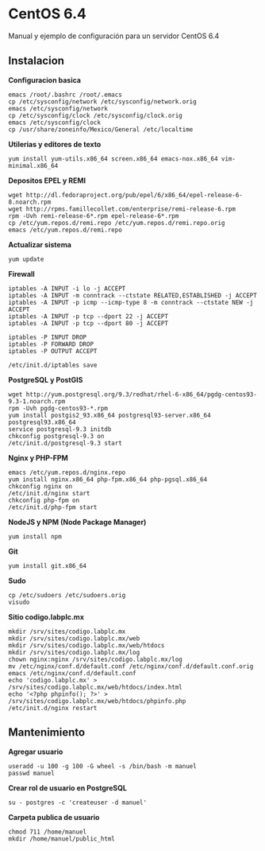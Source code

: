 CentOS 6.4
==========

Manual y ejemplo de configuración para un servidor CentOS 6.4

Instalacion
-----------

**Configuracion basica**

    emacs /root/.bashrc /root/.emacs
    cp /etc/sysconfig/network /etc/sysconfig/network.orig
    emacs /etc/sysconfig/network
    cp /etc/sysconfig/clock /etc/sysconfig/clock.orig
    emacs /etc/sysconfig/clock
    cp /usr/share/zoneinfo/Mexico/General /etc/localtime

**Utilerias y editores de texto**

    yum install yum-utils.x86_64 screen.x86_64 emacs-nox.x86_64 vim-minimal.x86_64

**Depositos EPEL y REMI**

    wget http://dl.fedoraproject.org/pub/epel/6/x86_64/epel-release-6-8.noarch.rpm
    wget http://rpms.famillecollet.com/enterprise/remi-release-6.rpm
    rpm -Uvh remi-release-6*.rpm epel-release-6*.rpm
    cp /etc/yum.repos.d/remi.repo /etc/yum.repos.d/remi.repo.orig
    emacs /etc/yum.repos.d/remi.repo

**Actualizar sistema**

    yum update

**Firewall**

    iptables -A INPUT -i lo -j ACCEPT
    iptables -A INPUT -m conntrack --ctstate RELATED,ESTABLISHED -j ACCEPT
    iptables -A INPUT -p icmp --icmp-type 8 -m conntrack --ctstate NEW -j ACCEPT
    iptables -A INPUT -p tcp --dport 22 -j ACCEPT
    iptables -A INPUT -p tcp --dport 80 -j ACCEPT

    iptables -P INPUT DROP
    iptables -P FORWARD DROP
    iptables -P OUTPUT ACCEPT

    /etc/init.d/iptables save

**PostgreSQL y PostGIS**

    wget http://yum.postgresql.org/9.3/redhat/rhel-6-x86_64/pgdg-centos93-9.3-1.noarch.rpm
    rpm -Uvh pgdg-centos93-*.rpm
    yum install postgis2_93.x86_64 postgresql93-server.x86_64 postgresql93.x86_64
    service postgresql-9.3 initdb
    chkconfig postgresql-9.3 on
    /etc/init.d/postgresql-9.3 start

**Nginx y PHP-FPM**

    emacs /etc/yum.repos.d/nginx.repo
    yum install nginx.x86_64 php-fpm.x86_64 php-pgsql.x86_64
    chkconfig nginx on
    /etc/init.d/nginx start
    chkconfig php-fpm on
    /etc/init.d/php-fpm start

**NodeJS y NPM (Node Package Manager)**
    
    yum install npm

**Git**

    yum install git.x86_64

**Sudo**

    cp /etc/sudoers /etc/sudoers.orig
    visudo

**Sitio codigo.labplc.mx**

    mkdir /srv/sites/codigo.labplc.mx
    mkdir /srv/sites/codigo.labplc.mx/web
    mkdir /srv/sites/codigo.labplc.mx/web/htdocs
    mkdir /srv/sites/codigo.labplc.mx/log
    chown nginx:nginx /srv/sites/codigo.labplc.mx/log
    mv /etc/nginx/conf.d/default.conf /etc/nginx/conf.d/default.conf.orig
    emacs /etc/nginx/conf.d/default.conf
    echo 'codigo.labplc.mx' > /srv/sites/codigo.labplc.mx/web/htdocs/index.html
    echo '<?php phpinfo(); ?>' > /srv/sites/codigo.labplc.mx/web/htdocs/phpinfo.php
    /etc/init.d/nginx restart

Mantenimiento
-------------

**Agregar usuario**

    useradd -u 100 -g 100 -G wheel -s /bin/bash -m manuel
    passwd manuel

**Crear rol de usuario en PostgreSQL**

    su - postgres -c 'createuser -d manuel'

**Carpeta publica de usuario**

    chmod 711 /home/manuel
    mkdir /home/manuel/public_html
